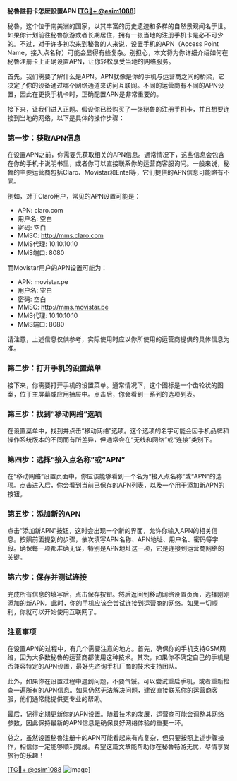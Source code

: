 **秘魯註冊卡怎麽設置APN [[TG💪+ @esim1088](https://t.me/s/esim1088)]**

秘魯，这个位于南美洲的国家，以其丰富的历史遗迹和多样的自然景观闻名于世。如果你计划前往秘魯旅游或者长期居住，拥有一张当地的注册手机卡是必不可少的。不过，对于许多初次来到秘魯的人来说，设置手机的APN（Access Point Name，接入点名称）可能会显得有些复杂。别担心，本文将为你详细介绍如何在秘魯注册卡上正确设置APN，让你轻松享受当地的网络服务。

首先，我们需要了解什么是APN。APN就像是你的手机与运营商之间的桥梁，它决定了你的设备通过哪个网络通道来访问互联网。不同的运营商有不同的APN设置，因此在更换手机卡时，正确配置APN是非常重要的。

接下来，让我们进入正题。假设你已经购买了一张秘魯的注册手机卡，并且想要连接到当地的网络。以下是具体的操作步骤：

### 第一步：获取APN信息

在设置APN之前，你需要先获取相关的APN信息。通常情况下，这些信息会包含在你的手机卡说明书里，或者你可以直接联系你的运营商客服询问。一般来说，秘魯的主要运营商包括Claro、Movistar和Entel等，它们提供的APN信息可能略有不同。

例如，对于Claro用户，常见的APN设置可能是：
- APN: claro.com
- 用户名: 空白
- 密码: 空白
- MMSC: http://mms.claro.com
- MMS代理: 10.10.10.10
- MMS端口: 8080

而Movistar用户的APN设置可能为：
- APN: movistar.pe
- 用户名: 空白
- 密码: 空白
- MMSC: http://mms.movistar.pe
- MMS代理: 10.10.10.10
- MMS端口: 8080

请注意，上述信息仅供参考，实际使用时应以你所使用的运营商提供的具体信息为准。

### 第二步：打开手机的设置菜单

接下来，你需要打开手机的设置菜单。通常情况下，这个图标是一个齿轮状的图案，位于主屏幕或应用抽屉中。点击后，你会看到一系列的选项列表。

### 第三步：找到“移动网络”选项

在设置菜单中，找到并点击“移动网络”选项。这个选项的名字可能会因手机品牌和操作系统版本的不同而有所差异，但通常会在“无线和网络”或“连接”类别下。

### 第四步：选择“接入点名称”或“APN”

在“移动网络”设置页面中，你应该能够看到一个名为“接入点名称”或“APN”的选项。点击进入后，你会看到当前已保存的APN列表，以及一个用于添加新APN的按钮。

### 第五步：添加新的APN

点击“添加新APN”按钮，这时会出现一个新的界面，允许你输入APN的相关信息。按照前面提到的步骤，依次填写APN名称、APN地址、用户名、密码等字段。确保每一项都准确无误，特别是APN地址这一项，它是连接到运营商网络的关键。

### 第六步：保存并测试连接

完成所有信息的填写后，点击保存按钮。然后返回到移动网络设置页面，选择刚刚添加的新APN。此时，你的手机应该会尝试连接到运营商的网络。如果一切顺利，你就可以开始使用互联网了。

### 注意事项

在设置APN的过程中，有几个需要注意的地方。首先，确保你的手机支持GSM网络，因为大多数秘魯的运营商都使用这种技术。其次，如果你不确定自己的手机是否兼容特定的APN设置，最好先咨询手机厂商的技术支持团队。

此外，如果你在设置过程中遇到问题，不要气馁。可以尝试重启手机，或者重新检查一遍所有的APN信息。如果仍然无法解决问题，建议直接联系你的运营商客服，他们通常能提供更专业的帮助。

最后，记得定期更新你的APN设置。随着技术的发展，运营商可能会调整其网络参数，因此保持最新的APN信息是确保良好网络体验的重要一环。

总之，虽然设置秘魯注册卡的APN可能看起来有点复杂，但只要按照上述步骤操作，相信你一定能够顺利完成。希望这篇文章能帮助你在秘魯畅游无忧，尽情享受旅行的乐趣！

[[TG💪+ @esim1088](https://t.me/s/esim1088) ![Image](https://i.postimg.cc/4NQfJmqS/Snipaste-2025-05-13-00-14-12.png)]